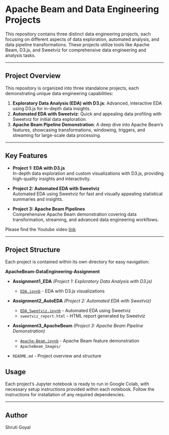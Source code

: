 # Apache Beam and Data Engineering Projects

This repository contains three distinct data engineering projects, each focusing on different aspects of data exploration, automated analysis, and data pipeline transformations. These projects utilize tools like Apache Beam, D3.js, and Sweetviz for comprehensive data engineering and analysis tasks.

---

## Project Overview

This repository is organized into three standalone projects, each demonstrating unique data engineering capabilities:

1. **Exploratory Data Analysis (EDA) with D3.js**: Advanced, interactive EDA using D3.js for in-depth data insights.
2. **Automated EDA with Sweetviz**: Quick and appealing data profiling with Sweetviz for initial data exploration.
3. **Apache Beam Pipeline Demonstration**: A deep dive into Apache Beam’s features, showcasing transformations, windowing, triggers, and streaming for large-scale data processing.

---

## Key Features

- **Project 1: EDA with D3.js**  
  In-depth data exploration and custom visualizations with D3.js, providing high-quality insights and interactivity.

- **Project 2: Automated EDA with Sweetviz**  
  Automated EDA using Sweetviz for fast and visually appealing statistical summaries and insights.

- **Project 3: Apache Beam Pipelines**  
  Comprehensive Apache Beam demonstration covering data transformation, streaming, and advanced data engineering workflows.
  
Please find the Youtube video [link](https://youtu.be/Dii_OGr3vRk)

---

## Project Structure

Each project is contained within its own directory for easy navigation:

**ApacheBeam-DataEngineering-Assignment**

- **Assignment1_EDA**  *(Project 1: Exploratory Data Analysis with D3.js)*
  - [`EDA.ipynb`](https://colab.research.google.com/drive/1n51vbJykY81kmBFeBNqE6IyEy54HgtTy?usp=sharing)  - EDA with D3.js visualizations

- **Assignment2_AutoEDA**  *(Project 2: Automated EDA with Sweetviz)*
  - [`EDA_Sweetviz.ipynb`](https://colab.research.google.com/drive/16Kbq1VpMxtXaKExQgtPJLgOX4oFpqLYe?usp=sharing)  - Automated EDA using Sweetviz
  - `sweetviz_report.html`  - HTML report generated by Sweetviz

- **Assignment3_ApacheBeam**  *(Project 3: Apache Beam Pipeline Demonstration)*
  - [`Apache-Beam.ipynb`](https://colab.research.google.com/drive/1Z1I-t6TANEKIAbbxWK1p0dFuicmHDX7e?usp=share_link)  - Apache Beam feature demonstration
  - `ApacheBeam_Images/`

- `README.md`  - Project overview and structure


## Usage

Each project’s Jupyter notebook is ready to run in Google Colab, with necessary setup instructions provided within each notebook. Follow the instructions for installation of any required dependencies.

---

## Author

Shruti Goyal
